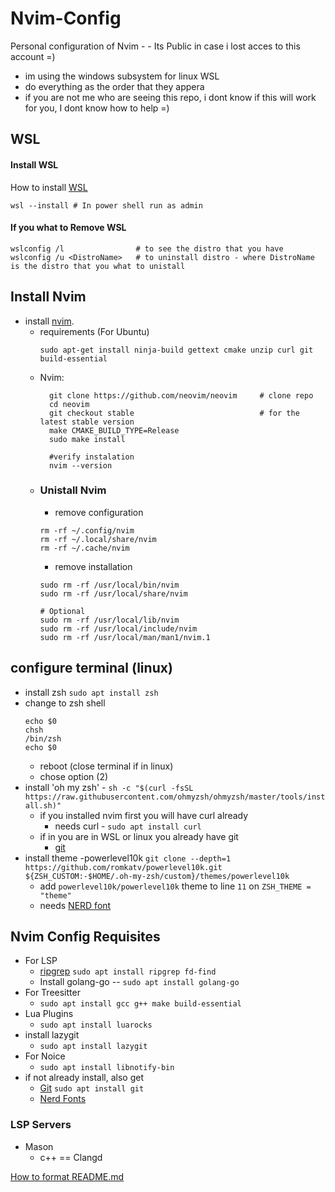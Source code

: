 # Nvim-Config
Personal configuration of Nvim - - Its Public in case i lost acces to this account  =)

+ im  using the windows subsystem for linux WSL
+ do everything as the order that they appera
+ if you are not me who are seeing this repo, i dont know if this will work for you, I dont know how to help =)

## WSL
#### Install WSL
How to install [WSL](https://learn.microsoft.com/en-us/windows/wsl/install-manual)
```
wsl --install # In power shell run as admin
```
#### If you what to Remove WSL
```
wslconfig /l                # to see the distro that you have
wslconfig /u <DistroName>   # to uninstall distro - where DistroName is the distro that you what to unistall
```

## Install Nvim
+ install [nvim](https://github.com/neovim/neovim/blob/master/INSTALL.md#install-from-source).
  - requirements (For Ubuntu)
    ```
    sudo apt-get install ninja-build gettext cmake unzip curl git build-essential
    ```
  - Nvim:
    ```
      git clone https://github.com/neovim/neovim     # clone repo
      cd neovim
      git checkout stable                            # for the latest stable version
      make CMAKE_BUILD_TYPE=Release
      sudo make install

      #verify instalation
      nvim --version
    ```
  + ### Unistall Nvim
    - remove configuration
    ```
    rm -rf ~/.config/nvim
    rm -rf ~/.local/share/nvim
    rm -rf ~/.cache/nvim
    ```
    - remove installation

    ```
    sudo rm -rf /usr/local/bin/nvim
    sudo rm -rf /usr/local/share/nvim
    
    # Optional
    sudo rm -rf /usr/local/lib/nvim
    sudo rm -rf /usr/local/include/nvim
    sudo rm -rf /usr/local/man/man1/nvim.1
    ```
## configure terminal (linux)
+ install zsh ```sudo apt install zsh``` <br>
+ change to zsh shell
  ```
  echo $0
  chsh
  /bin/zsh
  echo $0
  ```
  - reboot (close terminal if in linux)
  - chose option (2)
+ install 'oh my zsh' - ```sh -c "$(curl -fsSL https://raw.githubusercontent.com/ohmyzsh/ohmyzsh/master/tools/install.sh)" ```
  - if you installed nvim first you will have curl already
    - needs curl - ```sudo apt install curl```
  - if in you are in WSL or linux you already have git
    - [git](https://git-scm.com/download/win)
+ install theme -powerlevel10k ```git clone --depth=1 https://github.com/romkatv/powerlevel10k.git ${ZSH_CUSTOM:-$HOME/.oh-my-zsh/custom}/themes/powerlevel10k```
  - add ```powerlevel10k/powerlevel10k``` theme to line `11` on `ZSH_THEME = "theme" `
  - needs [NERD font]((https://www.nerdfonts.com/font-downloads))

## Nvim Config Requisites
+ For LSP
  - [ripgrep](https://github.com/BurntSushi/ripgrep?tab=readme-ov-file#installation) ```sudo apt install ripgrep fd-find``` <br>
  - Install golang-go -- ```sudo apt install golang-go```
+ For Treesitter
  - ```sudo apt install gcc g++ make build-essential```
+ Lua Plugins
  - ```sudo apt install luarocks``` 
+ install lazygit
  - ```sudo apt install lazygit```
+ For Noice
  - ```sudo apt install libnotify-bin```
+ if not already install, also get
  - [Git](https://git-scm.com/download/win) ```sudo apt install git```
  - [Nerd Fonts](https://www.nerdfonts.com/font-downloads)


### LSP Servers
+ Mason
  - c++  == Clangd

[How to format README.md](https://docs.github.com/en/get-started/writing-on-github/getting-started-with-writing-and-formatting-on-github/basic-writing-and-formatting-syntax)
